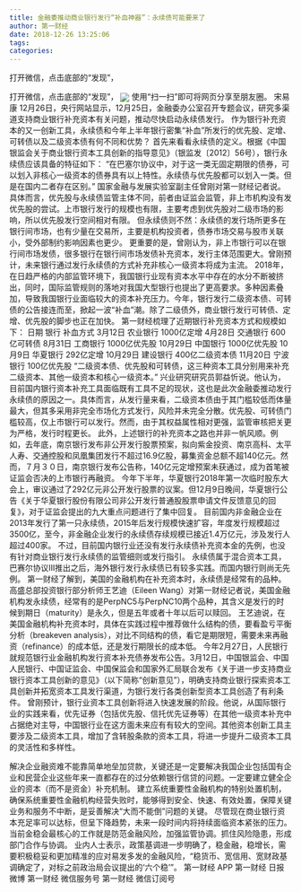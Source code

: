 ```yaml
---
title: 金融委推动商业银行发行“补血神器”：永续债可能要来了
author: 第一财经
date: 2018-12-26 13:25:06
tags: 
categories: 
---
```

打开微信，点击底部的“发现”，
<!-- more -->
打开微信，点击底部的“发现”，
<img align="center" border="0" src="https://imgcdn.yicai.com/uppics/images/2018/12/5dee387b3df34b7cc09a789a1bf10405.jpg" />
使用“扫一扫”即可将网页分享至朋友圈。
宋易康
12月26日，央行网站显示，12月25日，金融委办公室召开专题会议，研究多渠道支持商业银行补充资本有关问题，推动尽快启动永续债发行。
作为银行补充资本的又一创新工具，永续债和今年上半年银行密集“补血”所发行的优先股、定增、可转债以及二级资本债有何不同和优势？
首先来看看永续债的定义。根据《中国银监会关于商业银行资本工具创新的指导意见》（银监发〔2012〕56号），银行永续债应该具备的特征如下：
“在巴塞尔协议中，对于这一类无固定期限的债券，可以划入非核心一级资本的债券具有以上特性。永续债与优先股都可以划入一类。但是在国内二者存在区别。” 国家金融与发展实验室副主任曾刚对第一财经记者说。
具体而言，优先股与永续债监管主体不同，前者由证监会监管，非上市机构没有发优先股的尝试。上市银行发行的规模也有限，主要考虑到优先股对二级市场的影响，所以优先股发行空间相对有限。
但永续债则不然：永续债的发行场所更多在银行间市场，也有少量在交易所，主要是机构投资者，债券市场交易与股市关联小，受外部制约影响因素也更少。
更重要的是，曾刚认为，非上市银行可以在银行间市场发债，很多银行在银行间市场发债补充资本，发行主体范围更大。曾刚预计，未来银行通过发行永续债的方式补充非核心一级资本将成为主流。
2018年，在日趋严格的内部监管环境下，我国银行业现有资本水平中存在的水分不断被挤出，同时，国际监管规则的落地对我国大型银行也提出了更高要求。多种因素叠加，导致我国银行业面临较大的资本补充压力。今年，银行发行二级资本债、可转债的公告接连而至，掀起一波“补血”潮。除了二级债外，商业银行发行可转债、定增、优先股的脚步也正在加快。
第一财经梳理了近期银行补充资本方式和规模如下：
日期
银行
补血方式
3月12日
农业银行
1000亿定增
4月28日
交通银行
600亿可转债
8月31日
工商银行
1000亿优先股
10月29日
中国银行
1000亿优先股
10月9日
华夏银行
292亿定增
10月29日
建设银行
400亿二级资本债
11月20日
宁波银行
100亿优先股
“二级资本债、优先股和可转债，这三种资本工具分别用来补充二级资本、其他一级资本和核心一级资本。” 兴业研究研究员郭益忻说。他认为，目前国内银行资本补充工具面临既有工具不足的现状，这也是此次金融委推动发行永续债的原因之一。具体而言，从发行量来看，二级资本债由于其门槛较低而体量最大，但其多采用非完全市场化方式发行，风险并未完全分散。优先股、可转债门槛较高，仅上市银行可以发行。然而，由于其权益属性相对更强，监管审核把关更为严格，发行时程更长。
此外，上述银行的补充资本之路也并非一帆风顺。例如，去年底，南京银行发布非公开发行股票预案，拟向紫金投资、南京高科、太平人寿、交通控股和凤凰集团发行不超过16.9亿股，募集资金总额不超140亿元。然而，７月３０日，南京银行发布公告称，140亿元定增预案未获通过，成为首笔被证监会否决的上市银行再融资。
今年下半年，华夏银行2018年第一次临时股东大会上，审议通过了292亿元非公开发行股票的议案。但12月9日晚间，华夏银行公告《关于华夏银行股份有限公司非公开发行普通股股票申请文件反馈意见的回复》，对于证监会提出的九大重点问题进行了集中回复。
目前国内非金融企业在2013年发行了第一只永续债，2015年后发行规模快速扩容，年度发行规模超过3500亿，至今，非金融企业发行的永续债存续规模已接近1.4万亿元，涉及发行人超过400家。
不过，目前国内银行业还没有发行永续债补充资本金的先例，也没有针对商业银行发行永续债的监管细则或发行指引。
永续债属于混合资本工具，巴赛尔协议III推出之后，海外银行发行永续债已有较多实践。而国内银行则尚无先例。
第一财经了解到，美国的金融机构在补充资本时，永续债是经常有的品种。高盛总部投资银行部分析师王艺迪（Eileen Wang）对第一财经记者说，美国金融机构发永续债，经常有的是PerpNC5与PerpNC10两个品种，其含义是发行的时候到期日（maturity）是永久，但是五年或者十年以后可以赎回。
王艺迪说，在美国金融机构补充资本时，具体在实践过程中推荐做什么结构的债，要看盈亏平衡分析（breakeven analysis），对比不同结构的债，看它是期限短，需要未来再融资（refinance）的成本低，还是发行期限长的成本低。
今年2月27日，人民银行就规范银行业金融机构发行资本补充债券发布公告。3月12日，中国银监会、中国人民银行、中国证监会、中国保监会和国家外汇局联合发布《关于进一步支持商业银行资本工具创新的意见》（以下简称“创新意见”），明确支持商业银行探索资本工具创新并拓宽资本工具发行渠道，为银行发行各类创新型资本工具创造了有利条件。
曾刚预计，银行业资本工具创新将进入快速发展的阶段。他说，从国际银行业的实践来看，优先证券（包括优先股、信托优先证券等）在其他一级资本补充中占据绝对主导，中国银行业在这方面未来应有有较大的空间。其他资本创新工具主要涉及二级资本工具，增加了含转股条款的资本工具，将进一步提升二级资本工具的灵活性和多样性。
 
 
解决企业融资难不能靠简单地垒加贷款，关键还是一定要解决我国企业包括国有企业和民营企业这些年来一直都存在的过分依赖银行信贷的问题。一定要建立健全企业的资本（而不是资金）补充机制。
建立系统重要性金融机构的特别处置机制，确保系统重要性金融机构经营失败时，能够得到安全、快速、有效处置，保障关键业务和服务不中断，是妥善解决“大而不能倒”问题的关键。
尽管现在商业银行资本充足率可以达标，但呈下降趋势，未来一段时间内将持续面临资本紧张的压力。
当前金稳会最核心的工作就是防范金融风险，加强监管协调。抓住风险隐患，形成部门合作与协调。
业内人士表示，政策基调进一步明确了，稳金融，稳增长，需要积极稳妥和更加精准的应对易发多发的金融风险，“稳货币、宽信用、宽财政基调确定了，对标之前政治局会议提出的‘六个稳’”。
第一财经
APP
第一财经
日报微博
第一财经
微信服务号
第一财经
微信订阅号
